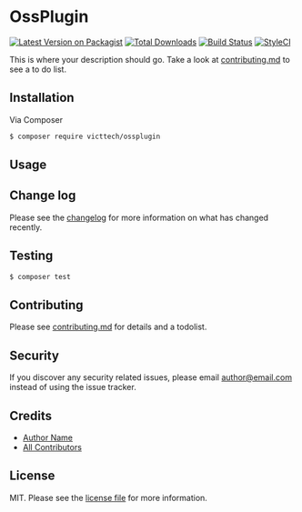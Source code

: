 # OssPlugin

[![Latest Version on Packagist][ico-version]][link-packagist]
[![Total Downloads][ico-downloads]][link-downloads]
[![Build Status][ico-travis]][link-travis]
[![StyleCI][ico-styleci]][link-styleci]

This is where your description should go. Take a look at [contributing.md](contributing.md) to see a to do list.

## Installation

Via Composer

``` bash
$ composer require victtech/ossplugin
```

## Usage

## Change log

Please see the [changelog](changelog.md) for more information on what has changed recently.

## Testing

``` bash
$ composer test
```

## Contributing

Please see [contributing.md](contributing.md) for details and a todolist.

## Security

If you discover any security related issues, please email author@email.com instead of using the issue tracker.

## Credits

- [Author Name][link-author]
- [All Contributors][link-contributors]

## License

MIT. Please see the [license file](license.md) for more information.

[ico-version]: https://img.shields.io/packagist/v/victtech/ossplugin.svg?style=flat-square
[ico-downloads]: https://img.shields.io/packagist/dt/victtech/ossplugin.svg?style=flat-square
[ico-travis]: https://img.shields.io/travis/victtech/ossplugin/master.svg?style=flat-square
[ico-styleci]: https://styleci.io/repos/12345678/shield

[link-packagist]: https://packagist.org/packages/victtech/ossplugin
[link-downloads]: https://packagist.org/packages/victtech/ossplugin
[link-travis]: https://travis-ci.org/victtech/ossplugin
[link-styleci]: https://styleci.io/repos/12345678
[link-author]: https://github.com/victtech
[link-contributors]: ../../contributors
